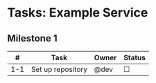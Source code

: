 <!--
Kiro Spec Version: 2025-07-16
Generated: 2025-07-16T13:25:00Z
Owner: example@corp.com
Source: design.md
-->

# Tasks: Example Service

## Milestone 1

| #   | Task              | Owner | Status |
| --- | ----------------- | ----- | ------ |
| 1-1 | Set up repository | @dev  | ☐      |
